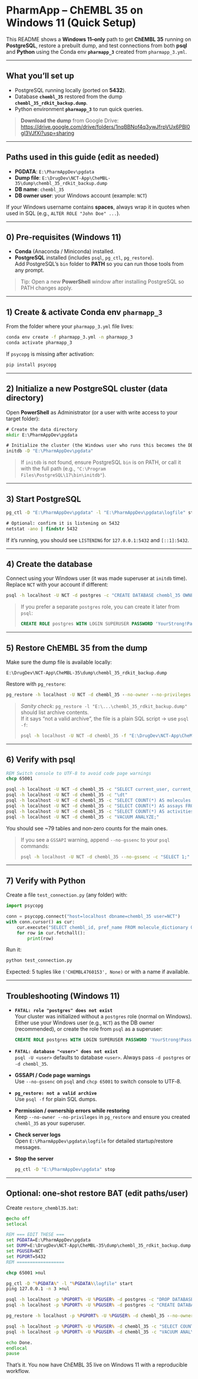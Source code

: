 # PharmApp – ChEMBL 35 on **Windows 11** (Quick Setup)

This README shows a **Windows 11–only** path to get **ChEMBL 35** running on **PostgreSQL**, restore a prebuilt dump, and test connections from both **psql** and **Python** using the Conda env **`pharmapp_3`** created from `pharmapp_3.yml`.

---

## What you’ll set up

- PostgreSQL running locally (ported on **5432**).
- Database **`chembl_35`** restored from the dump **`chembl_35_rdkit_backup.dump`**.
- Python environment **`pharmapp_3`** to run quick queries.

> **Download the dump** from Google Drive:  
> https://drive.google.com/drive/folders/1nqBBNof4q3ywJfrpVUx6PBl0gl3VJfXi?usp=sharing

---

## Paths used in this guide (edit as needed)

- **PGDATA**: `E:\PharmAppDev\pgdata`
- **Dump file**: `E:\DrugDev\NCT-App\CheMBL-35\dump\chembl_35_rdkit_backup.dump`
- **DB name**: `chembl_35`
- **DB owner user**: your Windows account (example: `NCT`)

If your Windows username contains **spaces**, always wrap it in quotes when used in SQL (e.g., `ALTER ROLE "John Doe" ...`).

---

## 0) Pre‑requisites (Windows 11)

- **Conda** (Anaconda / Miniconda) installed.
- **PostgreSQL** installed (includes `psql`, `pg_ctl`, `pg_restore`).  
  Add PostgreSQL’s `bin` folder to **PATH** so you can run those tools from any prompt.

> Tip: Open a new **PowerShell** window after installing PostgreSQL so PATH changes apply.

---

## 1) Create & activate Conda env `pharmapp_3`

From the folder where your `pharmapp_3.yml` file lives:
```bat
conda env create -f pharmapp_3.yml -n pharmapp_3
conda activate pharmapp_3
```

If `psycopg` is missing after activation:
```bat
pip install psycopg
```

---

## 2) Initialize a new PostgreSQL cluster (data directory)

Open **PowerShell** as Administrator (or a user with write access to your target folder):

```bat
# Create the data directory
mkdir E:\PharmAppDev\pgdata

# Initialize the cluster (the Windows user who runs this becomes the DB superuser)
initdb -D "E:\PharmAppDev\pgdata"
```

> If `initdb` is not found, ensure PostgreSQL `bin` is on PATH, or call it with the full path (e.g., `"C:\Program Files\PostgreSQL\17\bin\initdb"`).

---

## 3) Start PostgreSQL

```bat
pg_ctl -D "E:\PharmAppDev\pgdata" -l "E:\PharmAppDev\pgdata\logfile" start

# Optional: confirm it is listening on 5432
netstat -ano | findstr 5432
```

If it’s running, you should see `LISTENING` for `127.0.0.1:5432` and `[::1]:5432`.

---

## 4) Create the database

Connect using your Windows user (it was made superuser at `initdb` time). Replace `NCT` with your account if different:

```bat
psql -h localhost -U NCT -d postgres -c "CREATE DATABASE chembl_35 OWNER \"NCT\";"
```

> If you prefer a separate `postgres` role, you can create it later from `psql`:
> ```sql
> CREATE ROLE postgres WITH LOGIN SUPERUSER PASSWORD 'YourStrong!Pass';
> ```

---

## 5) Restore **ChEMBL 35** from the dump

Make sure the dump file is available locally:
```
E:\DrugDev\NCT-App\CheMBL-35\dump\chembl_35_rdkit_backup.dump
```

Restore with `pg_restore`:
```bat
pg_restore -h localhost -U NCT -d chembl_35 --no-owner --no-privileges "E:\DrugDev\NCT-App\CheMBL-35\dump\chembl_35_rdkit_backup.dump"
```

> *Sanity check:* `pg_restore -l "E:\...\chembl_35_rdkit_backup.dump"` should list archive contents.  
> If it says “not a valid archive”, the file is a plain SQL script → use `psql -f`:
> ```bat
> psql -h localhost -U NCT -d chembl_35 -f "E:\DrugDev\NCT-App\CheMBL-35\dump\chembl_35_rdkit_backup.dump"
> ```

---

## 6) Verify with **psql**

```bat
REM Switch console to UTF-8 to avoid code page warnings
chcp 65001

psql -h localhost -U NCT -d chembl_35 -c "SELECT current_user, current_database();"
psql -h localhost -U NCT -d chembl_35 -c "\dt"
psql -h localhost -U NCT -d chembl_35 -c "SELECT COUNT(*) AS molecules FROM molecule_dictionary;"
psql -h localhost -U NCT -d chembl_35 -c "SELECT COUNT(*) AS assays FROM assays;"
psql -h localhost -U NCT -d chembl_35 -c "SELECT COUNT(*) AS activities FROM activities;"
psql -h localhost -U NCT -d chembl_35 -c "VACUUM ANALYZE;"
```

You should see ~79 tables and non‑zero counts for the main ones.

> If you see a `GSSAPI` warning, append `--no-gssenc` to your `psql` commands:
> ```bat
> psql -h localhost -U NCT -d chembl_35 --no-gssenc -c "SELECT 1;"
> ```

---

## 7) Verify with **Python**

Create a file `test_connection.py` (any folder) with:

```python
import psycopg

conn = psycopg.connect("host=localhost dbname=chembl_35 user=NCT")
with conn.cursor() as cur:
    cur.execute("SELECT chembl_id, pref_name FROM molecule_dictionary ORDER BY chembl_id LIMIT 5;")
    for row in cur.fetchall():
        print(row)
```

Run it:
```bat
python test_connection.py
```

Expected: 5 tuples like `('CHEMBL4760153', None)` or with a name if available.

---

## Troubleshooting (Windows 11)

- **`FATAL: role "postgres" does not exist`**  
  Your cluster was initialized without a `postgres` role (normal on Windows). Either use your Windows user (e.g., `NCT`) as the DB owner (recommended), or create the role from `psql` as a superuser:
  ```sql
  CREATE ROLE postgres WITH LOGIN SUPERUSER PASSWORD 'YourStrong!Pass';
  ```

- **`FATAL: database "<user>" does not exist`**  
  `psql -U <user>` defaults to database `<user>`. Always pass `-d postgres` or `-d chembl_35`.

- **GSSAPI / Code page warnings**  
  Use `--no-gssenc` on `psql` and `chcp 65001` to switch console to UTF‑8.

- **`pg_restore: not a valid archive`**  
  Use `psql -f` for plain SQL dumps.

- **Permission / ownership errors while restoring**  
  Keep `--no-owner --no-privileges` in `pg_restore` and ensure you created `chembl_35` as your superuser.

- **Check server logs**  
  Open `E:\PharmAppDev\pgdata\logfile` for detailed startup/restore messages.

- **Stop the server**  
  ```bat
  pg_ctl -D "E:\PharmAppDev\pgdata" stop
  ```

---

## Optional: one‑shot restore BAT (edit paths/user)

Create `restore_chembl35.bat`:

```bat
@echo off
setlocal

REM === EDIT THESE ===
set PGDATA=E:\PharmAppDev\pgdata
set DUMP=E:\DrugDev\NCT-App\CheMBL-35\dump\chembl_35_rdkit_backup.dump
set PGUSER=NCT
set PGPORT=5432
REM ==================

chcp 65001 >nul

pg_ctl -D "%PGDATA%" -l "%PGDATA%\logfile" start
ping 127.0.0.1 -n 3 >nul

psql -h localhost -p %PGPORT% -U %PGUSER% -d postgres -c "DROP DATABASE IF EXISTS chembl_35;"
psql -h localhost -p %PGPORT% -U %PGUSER% -d postgres -c "CREATE DATABASE chembl_35 OWNER \"%PGUSER%\";"

pg_restore -h localhost -p %PGPORT% -U %PGUSER% -d chembl_35 --no-owner --no-privileges "%DUMP%"

psql -h localhost -p %PGPORT% -U %PGUSER% -d chembl_35 -c "SELECT COUNT(*) AS molecules FROM molecule_dictionary;"
psql -h localhost -p %PGPORT% -U %PGUSER% -d chembl_35 -c "VACUUM ANALYZE;"

echo Done.
endlocal
pause
```

That’s it. You now have ChEMBL 35 live on Windows 11 with a reproducible workflow.
